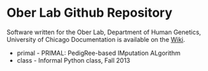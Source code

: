 Ober Lab Github Repository
==========================
Software written for the Ober Lab, Department of Human Genetics, University of Chicago
Documentation is available on the [Wiki](https://github.com/orenlivne/ober/wiki/Ober-Lab-Software-Wiki "Wiki").

* primal - PRIMAL: PedigRee-based IMputation ALgorithm
* class - Informal Python class, Fall 2013
